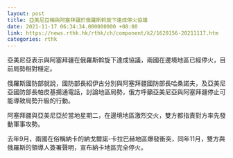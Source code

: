 ```yaml
---
layout: post
title: 亞美尼亞稱與阿塞拜疆於俄羅斯斡旋下達成停火協議
date: 2021-11-17 06:34:34.000000000 +08:00
link: https://news.rthk.hk/rthk/ch/component/k2/1620156-20211117.htm
categories: rthk
---
```


亞美尼亞表示與阿塞拜疆在俄羅斯斡旋下達成協議，兩國在邊境地區已經停火，目前局勢相對穩定。

俄羅斯國防部就說，國防部長紹伊古分別與阿塞拜疆國防部長哈桑諾夫，及亞美尼亞國防部長帕皮基揚通電話，討論地區局勢，俄方呼籲亞美尼亞與阿塞拜疆停止可能導致局勢升級的行動。

阿塞拜疆與亞美尼亞於當地星期二，在邊境地區激烈交火，雙方都指責對方率先發動軍事攻勢。

去年9月，兩國在俗稱納卡的納戈爾諾-卡拉巴赫地區爆發衝突，同年11月，雙方與俄羅斯的領導人簽署聲明，宣布納卡地區完全停火。
